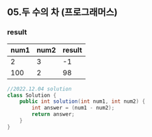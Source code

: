## 05.두 수의 차 (프로그래머스)

### result  
  
|num1|num2|result|
|------|---|---|
|2|3|-1|
|100|2|98|

```java
//2022.12.04 solution
class Solution {
    public int solution(int num1, int num2) {
        int answer = (num1 - num2);
        return answer;
    }
}
```
